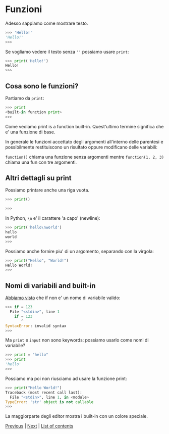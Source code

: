 # Funzioni

Adesso sappiamo come mostrare testo.

```python
>>> 'Hello!'
'Hello!'
>>>
```

Se vogliamo vedere il testo senza `''` possiamo usare `print`:

```python
>>> print('Hello!')
Hello!
>>>
```

## Cosa sono le funzioni?

Partiamo da `print`:

```python
>>> print
<built-in function print>
>>>
```

Come vediamo print is a function built-in. Quest'ultimo termine significa che e' una funzione di base.

In generale le funzioni accettato degli argomenti all'interno delle parentesi e possibilmente restituiscono un risultato oppure modificano delle variabili:

`function()` chiama una funzione senza argomenti mentre
    `function(1, 2, 3)` chiama una fun con tre argomenti.


## Altri dettagli su print

Possiamo printare anche una riga vuota.

```python
>>> print()

>>>
```

In Python, `\n` e' il carattere 'a capo' (newline):

```python
>>> print('hello\nworld')
hello
world
>>>
```

Possiamo anche fornire piu' di un argomento, separando con la virgola:

```python
>>> print("Hello", "World!")
Hello World!
>>>
```

## Nomi di variabili and built-in

[Abbiamo visto](variables.md) che if non e' un nome di variabile valido:

```python
>>> if = 123
  File "<stdin>", line 1
    if = 123
       ^
SyntaxError: invalid syntax
>>>
```

Ma `print` e `input` non sono keywords: possiamo usarlo come nomi di variabile?

```python
>>> print = "hello"
>>> print
'hello'
>>>
```

Possiamo ma poi non riusciamo ad usare la funzione print:

```python
>>> print("Hello World!")
Traceback (most recent call last):
  File "<stdin>", line 1, in <module>
TypeError: 'str' object is not callable
>>>
```

La maggiorparte degli editor mostra i built-in con un colore speciale.


[Previous](variables.md) | [Next](if.md) |
[List of contents](../README.md#basics)
